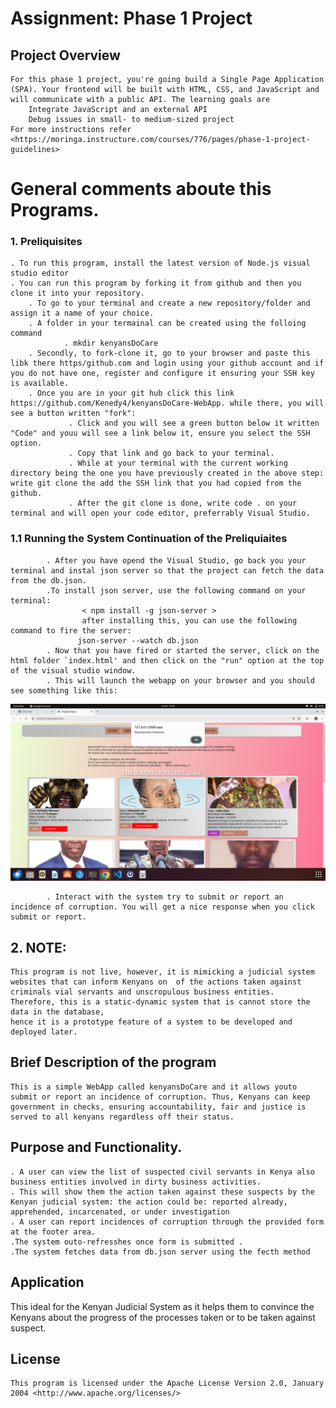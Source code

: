 # Assignment: Phase 1 Project

## Project Overview

    For this phase 1 project, you're going build a Single Page Application (SPA). Your frontend will be built with HTML, CSS, and JavaScript and will communicate with a public API. The learning goals are
        Integrate JavaScript and an external API
        Debug issues in small- to medium-sized project
    For more instructions refer <https://moringa.instructure.com/courses/776/pages/phase-1-project-guidelines>

# General comments aboute this Programs.

### 1. Preliquisites

    . To run this program, install the latest version of Node.js visual studio editor
    . You can run this program by forking it from github and then you clone it into your repository.
        . To go to your terminal and create a new repository/folder and assign it a name of your choice.
        . A folder in your termainal can be created using the folloing command
                . mkdir kenyansDoCare
        . Secondly, to fork-clone it, go to your browser and paste this libk there https/github.com and login using your github account and if you do not have one, register and configure it ensuring your SSH key is available.
        . Once you are in your git hub click this link https://github.com/Kenedy4/kenyansDoCare-WebApp. while there, you will see a button written "fork":
                 . Click and you will see a green button below it written "Code" and youu will see a link below it, ensure you select the SSH option.
                 . Copy that link and go back to your terminal.
                 . While at your terminal with the current working directory being the one you have previously created in the above step: write git clone the add the SSH link that you had copied from the github.
                 . After the git clone is done, write code . on your terminal and will open your code editor, preferrably Visual Studio.

### 1.1 Running the System Continuation of the Preliquiaites

            . After you have opend the Visual Studio, go back you your terminal and instal json server so that the project can fetch the data from the db.json.
            .To install json server, use the following command on your terminal:
                    < npm install -g json-server >
                    after installing this, you can use the following command to fire the server:
                   json-server --watch db.json
            . Now that you have fired or started the server, click on the html folder `index.html' and then click on the "run" option at the top of the visual studio window.
            . This will launch the webapp on your browser and you should see something like this:

![Click the link to view flatiron Movie Shop](suspectImages/systemscreenoutlook.png)

            . Interact with the system try to submit or report an incidence of corruption. You will get a nice response when you click submit or report.

## 2. NOTE:

    This program is not live, however, it is mimicking a judicial system websites that can inform Kenyans on  of the actions taken against criminals vial servants and unscropulous business entities.
    Therefore, this is a static-dynamic system that is cannot store the data in the database,
    hence it is a prototype feature of a system to be developed and deployed later.

## Brief Description of the program

    This is a simple WebApp called kenyansDoCare and it allows youto submit or report an incidence of corruption. Thus, Kenyans can keep government in checks, ensuring accountability, fair and justice is served to all kenyans regardless off their status.

## Purpose and Functionality.

    . A user can view the list of suspected civil servants in Kenya also business entities involved in dirty business activities.
    . This will show them the action taken against these suspects by the Kenyan judicial system: the action could be: reported already, apprehended, incarcenated, or under investigation
    . A user can report incidences of corruption through the provided form at the footer area.
    .The system outo-refresshes once form is submitted .
    .The system fetches data from db.json server using the fecth method

## Application

This ideal for the Kenyan Judicial System as it helps them to convince the Kenyans about the progress of the processes taken or to be taken against suspect.

## License

    This program is licensed under the Apache License Version 2.0, January 2004 <http://www.apache.org/licenses/>
